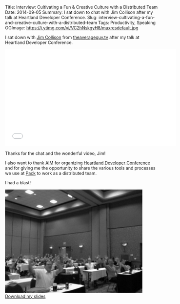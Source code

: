 Title: Interview: Cultivating a Fun &amp; Creative Culture with a Distributed Team
Date: 2014-09-05
Summary: I sat down to chat with Jim Collison after my talk at Heartland Developer Conference.
Slug: interview-cultivating-a-fun-and-creative-culture-with-a-distributed-team
Tags: Productivity, Speaking
OGImage: https://i.ytimg.com/vi/VC2hNskgyH8/maxresdefault.jpg

I sat down with <a href="http://twitter.com/jcollison">Jim Collison</a> from <a href="http://theaverageguy.tv/">theaverageguy.tv</a> after my talk at Heartland Developer Conference.

<div class="videoWrapper">
	<iframe width="560" height="315" src="//www.youtube.com/embed/VC2hNskgyH8?rel=0" frameborder="0" allowfullscreen></iframe>
</div>

Thanks for the chat and the wonderful video, Jim!

I also want to thank <a href="http://aimforbrilliance.org/">AIM</a> for organizing <a href="http://www.heartlanddc.com/">Heartland Developer Conference</a> and for giving me the opportunity to share the various tools and processes we use at <a href="http://packdog.com">Pack</a> to work as a distributed team.

I had a blast!

<div class="row text-center">
    <img src="/static/images/HDC.gif" class="margin" width="450" alt="Pack Faces at HDC"></a>
</div>

<div class="row text-center top-padding download">
    <a class="btn btn-large" href="http://webjam.org/blog-downloads/HDC-AlexPGates.zip">Download my slides <i class="fa fa-arrow-circle-down"></i></a>
</div>